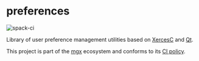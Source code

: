 # preferences

![spack-ci](https://github.com/LIHPC-Computational-Geometry/preferences/actions/workflows/spack-ci.yml/badge.svg)

Library of user preference management utilities based on [XercesC](https://xerces.apache.org/xerces-c/) and [Qt](https://www.qt.io/).

This project is part of the [mgx](https://github.com/LIHPC-Computational-Geometry/mgx) ecosystem and conforms to its [CI policy](https://github.com/LIHPC-Computational-Geometry/spack_recipes_meshing#ci-and-versioning-policy-of-mgx-ecosystem-projects).
